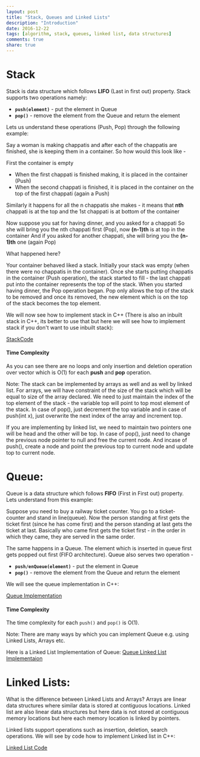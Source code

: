 ```yaml
---
layout: post
title: "Stack, Queues and Linked Lists"
description: "Introduction"
date: 2016-12-22
tags: [algorithm, stack, queues, linked list, data structures]
comments: true
share: true
---
```


# Stack

Stack is data structure which follows **LIFO** (Last in first out) property. Stack supports two operations namely:

* **```push(element)```** - put the element in Queue
* **```pop()```** - remove the element from the Queue and return the element

Lets us understand these operations (Push, Pop) through the following example:

Say a woman is making chappatis and after each of the chappatis are finished, she is keeping them in a container. So how would this look like -

First the container is empty
* When the first chappati is finished making, it is placed in the container (Push)
* When the second chappati is finished, it is placed in the container on the top of the first chappati (again a Push)

Similarly it happens for all the n chappatis she makes - it means that **nth** chappati is at the top and the 1st chappati is at bottom of the container

Now suppose you sat for having dinner, and you asked for a chappati
So she will bring you the nth  chappati first (Pop), now **(n-1)th** is at top in the container
And if you asked for another chappati, she will bring you the **(n-1)th** one (again Pop)

What happened here?

Your container behaved liked a stack. Initially your stack was empty (when there were no chappatis in the container). Once she starts putting chappatis in the container (Push operation), the stack started to fill - the last chappati put into the container represents the top of the stack. When you started having dinner, the Pop operation began. Pop only allows the top of the stack to be removed and once its removed, the new element which is on the top of the stack becomes the top element.

We will now see how to implement stack in C++ (There is also an inbuilt stack in C++, its better to use that but here we will see how to implement stack if you don't want to use inbuilt stack):

[StackCode](https://github.com/dummybyte/CodeBlog/blob/master/Stack.cpp)

#### Time Complexity

As you can see there are no loops and only insertion and deletion operation over vector which is O(1) for each **push** and **pop** operation.

Note: The stack can be implemented by arrays as well and as well by linked list.
For arrays, we will have constraint of the size of the stack which will be equal to size of the array declared. We need to just maintain the index of the top element of the stack - the variable top will point to top most element of the stack. In case of pop(), just decrement the top variable and in case of push(int x), just overwrite the next index of the array and increment top.

If you are implementing by linked list, we need to maintain two pointers one will be head and the other will be top. In case of pop(), just need to change the previous node pointer to null and free the current node. And incase of push(), create a node and point the previous top to current node and update top to current node.


# Queue:
Queue is a data structure which follows **FIFO** (First in First out) property. Lets understand from this example:

Suppose you need to buy a railway ticket counter. You go to a ticket-counter and stand in line(queue). Now the person standing at first gets the ticket first (since he has come first) and the person standing at last gets the ticket at last. Basically who came first gets the ticket first - in the order in which they came, they are served in the same order.

The same happens in a Queue. The element which is inserted in queue first gets popped out first (FIFO architecture). Queue also serves two operation -
* **```push/enQueue(element)```** - put the element in Queue
* **```pop()```** - remove the element from the Queue and return the element

We will see the queue implementation in C++:

[Queue Implementation](https://github.com/dummybyte/CodeBlog/blob/master/Queue.cpp)

#### Time Complexity
The time complexity for each ```push()``` and ```pop()``` is O(1).

Note: There are many ways by which you can implement Queue e.g. using Linked Lists, Arrays etc.

Here is a Linked List Implementation of Queue:
[Queue Linked List Implementaion](https://github.com/dummybyte/CodeBlog/blob/master/QueueLinkedListImplementation.cpp)


# Linked Lists:

What is the difference between Linked Lists and Arrays? Arrays are linear data structures where similar data is stored at contiguous locations. Linked list are also linear data structures but here data is not stored at contiguous memory locations but here each memory location is linked by pointers.

Linked lists support operations such as insertion, deletion, search operations. We will see by code how to implement Linked list in C++:

[Linked List Code](https://github.com/dummybyte/CodeBlog/blob/master/LinkedList.cpp)
